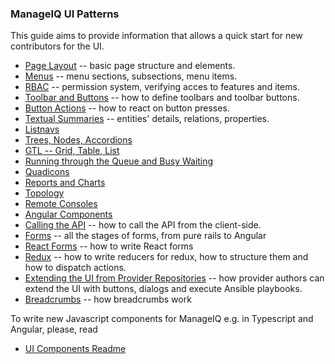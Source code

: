 ### ManageIQ UI Patterns

This guide aims to provide information that allows a
quick start for new contributors for the UI.

* [Page Layout](page_layout.md) -- basic page structure and elements.
* [Menus](menus.md) -- menu sections, subsections, menu items.
* [RBAC](rbac_features.md) -- permission system, verifying acces to features and items.
* [Toolbar and Buttons](toolbars.md) -- how to define toolbars and toolbar buttons.
* [Button Actions](button_actions.md) -- how to react on button presses.
* [Textual Summaries](textual_summary.md) -- entities' details, relations, properties.
* [Listnavs](listnav.md)
* [Trees, Nodes, Accordions](trees.md)
* [GTL -- Grid, Table, List](gtl.md)
* [Running through the Queue and Busy Waiting](queue_wait.md)
* [Quadicons](quadicons.md)
* [Reports and Charts](reports_charts.md)
* [Topology](topology.md)
* [Remote Consoles](remote_consoles.md)
* [Angular Components](angular_components.md)
* [Calling the API](calling_api.md) -- how to call the API from the client-side.
* [Forms](forms.md) -- all the stages of forms, from pure rails to Angular
* [React Forms](react_forms.md) -- how to write React forms
* [Redux](redux.md) -- how to write reducers for redux, how to structure them and how to dispatch actions.
* [Extending the UI from Provider Repositories](provider_plugin.md) -- how provider authors can extend the UI with buttons, dialogs and execute Ansible playbooks.
* [Breadcrumbs](https://github.com/ManageIQ/manageiq-ui-classic/wiki/Breadcrumbs) -- how breadcrumbs work


To write new Javascript components for ManageIQ e.g. in Typescript and Angular, please, read
* [UI Components Readme](https://github.com/ManageIQ/ui-components/blob/master/README.md)
